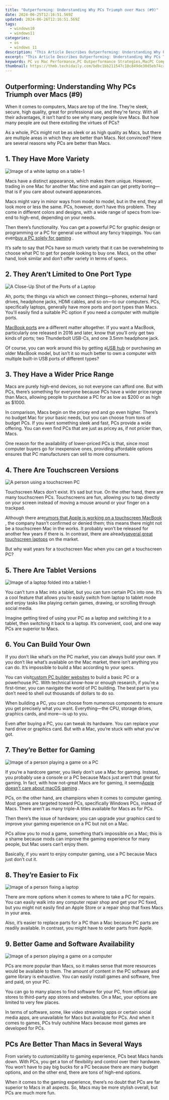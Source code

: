 ```yaml
---
title: "Outperforming: Understanding Why PCs Triumph over Macs (#9)"
date: 2024-06-25T12:16:51.569Z
updated: 2024-06-26T12:16:51.569Z
tags:
  - windows10
  - windows11
categories:
  - os
  - windows 11
description: "This Article Describes Outperforming: Understanding Why PCs Triumph over Macs (#9)"
excerpt: "This Article Describes Outperforming: Understanding Why PCs Triumph over Macs (#9)"
keywords: PC vs Mac Performance,PC Outperformance Strategies,MacPC Comparison Insight,Enhancing PC Capabilities,Boosting Computer Efficiency,PC Optimization Techniques,Superior PC Usage Tips
thumbnail: https://thmb.techidaily.com/bdbc1bb211547c18c849de30d5eb74ca5d67d9e0fc552f041d0a6f6f88d073bb.jpg
---
```


## Outperforming: Understanding Why PCs Triumph over Macs (#9)

 When it comes to computers, Macs are top of the line. They’re sleek, secure, high quality, great for professional use, and they're fancy. With all their advantages, it isn’t hard to see why many people love Macs. But how many people are out there extolling the virtues of PCs?

 As a whole, PCs might not be as sleek or as high quality as Macs, but there are multiple areas in which they are better than Macs. Not convinced? Here are several reasons why PCs are better than Macs.

## 1\. They Have More Variety

![Image of a white laptop on a table-1](https://static1.makeuseofimages.com/wordpress/wp-content/uploads/2023/04/image-of-a-white-laptop-on-a-table-1.jpg)

 Macs have a distinct appearance, which makes them unique. However, trading in one Mac for another Mac time and again can get pretty boring—that is if you care about outward appearances.

 Macs might vary in minor ways from model to model, but in the end, they all look more or less the same. PCs, however, don’t have this problem. They come in different colors and designs, with a wide range of specs from low-end to high-end, depending on your needs.

 Then there’s functionality. You can get a powerful PC for graphic design or programming or a PC for general use without any fancy trappings. You can even[buy a PC solely for gaming](https://www.makeuseof.com/gaming-pc-laptop-games-console-which-should-you-get/) .

 It’s safe to say that PCs have so much variety that it can be overwhelming to choose what PC to get for people looking to buy one. Macs, on the other hand, look similar and don’t offer variety in terms of specs.

## 2\. They Aren’t Limited to One Port Type

![A Close-Up Shot of the Ports of a Laptop](https://static1.makeuseofimages.com/wordpress/wp-content/uploads/2023/04/a-close-up-shot-of-the-ports-of-a-laptop.jpg)

 Ah, ports; the things via which we connect things—phones, external hard drives, headphone jacks, HDMI cables, and so on—to our computers. PCs, specifically laptops, generally have more ports and port types than Macs. You'll easily find a suitable PC option if you need a computer with multiple ports.

[MacBook ports](https://www.makeuseof.com/macbook-pro-air-ports/) are a different matter altogether. If you want a MacBook, particularly one released in 2016 and later, know that you’ll only get two kinds of ports; two Thunderbolt USB-Cs, and one 3.5mm headphone jack.

 Of course, you can work around this by getting a[USB hub](https://www.makeuseof.com/tag/3-reasons-need-usb-hub-maybe-dont/) or purchasing an older MacBook model, but isn’t it so much better to own a computer with multiple built-in USB ports of different types?

## 3\. They Have a Wider Price Range

 Macs are purely high-end devices, so not everyone can afford one. But with PCs, there’s something for everyone because PCs have a wider price range than Macs, allowing people to purchase a PC for as low as $200 or as high as $1000.

 In comparison, Macs begin on the pricey end and go even higher. There’s no budget Mac for your basic needs, but you can choose from tons of budget PCs. If you want something sleek and fast, PCs provide a wide offering. You can even find PCs that are just as pricey as, if not pricier than, Macs.

 One reason for the availability of lower-priced PCs is that, since most computer buyers go for inexpensive ones, providing affordable options ensures that PC manufacturers can sell to more consumers.

## 4\. There Are Touchscreen Versions

![A person using a touchscreen PC](https://static1.makeuseofimages.com/wordpress/wp-content/uploads/2023/04/a-person-using-a-touchscreen-pc.jpg)

 Touchscreen Macs don’t exist. It’s sad but true. On the other hand, there are many touchscreen PCs. Touchscreens are fun, allowing you to tap directly on your screen instead of moving a mouse around or your finger on a trackpad.

 Although there are[rumors that Apple is working on a touchscreen MacBook](https://www.makeuseof.com/will-apple-make-a-touchscreen-mac/) , the company hasn’t confirmed or denied them; this means there might not be a touchscreen Mac in the works. It probably won’t be released for another few years if there is. In contrast, there are already[several great touchscreen laptops](https://www.makeuseof.com/best-touchscreen-laptops/) on the market.

 But why wait years for a touchscreen Mac when you can get a touchscreen PC?

## 5\. There Are Tablet Versions

![Image of a laptop folded into a tablet-1](https://static1.makeuseofimages.com/wordpress/wp-content/uploads/2023/04/image-of-a-laptop-folded-into-a-tablet-1.jpg)

 You can’t turn a Mac into a tablet, but you can turn certain PCs into one. It’s a cool feature that allows you to easily switch from laptop to tablet mode and enjoy tasks like playing certain games, drawing, or scrolling through social media.

 Imagine getting tired of using your PC as a laptop and switching it to a tablet, then switching it back to a laptop. It’s convenient, cool, and one way PCs are superior to Macs.

## 6\. You Can Build Your Own

 If you don’t like what’s on the PC market, you can always build your own. If you don’t like what’s available on the Mac market, there isn’t anything you can do. It’s impossible to build a Mac according to your specs.

 You can visit[custom PC builder websites](https://www.makeuseof.com/best-custom-pc-builder-website/) to build a basic PC or a powerhouse PC. With technical know-how or enough research, if you’re a first-timer, you can navigate the world of PC building. The best part is you don’t need to shell out thousands of dollars to do so.

 When building a PC, you can choose from numerous components to ensure you get precisely what you want. Everything—the CPU, storage drives, graphics cards, and more—is up to you.

 Even after buying a PC, you can tweak its hardware. You can replace your hard drive or graphics card. But with a Mac, you’re stuck with what you’ve got.

## 7\. They’re Better for Gaming

![Image of a person playing a game on a PC](https://static1.makeuseofimages.com/wordpress/wp-content/uploads/2023/04/image-of-a-person-playing-a-game-on-a-pc.jpg)

 If you’re a hardcore gamer, you likely don’t use a Mac for gaming. Instead, you probably use a console or a PC because Macs just aren’t that great for gaming. In fact, with how not-great Macs are for gaming, it seems[Apple doesn’t care about macOS gaming](https://www.makeuseof.com/macos-gaming-why-apple-doesnt-care/) .

 PCs, on the other hand, are champions when it comes to computer gaming. Most games are targeted toward PCs, specifically Windows PCs, instead of Macs. There aren’t as many triple-A titles available for Macs as for PCs.

 Then there’s the issue of hardware; you can upgrade your graphics card to improve your gaming experience on a PC but not on a Mac.

 PCs allow you to mod a game, something that’s impossible on a Mac; this is a shame because mods can improve the gaming experience for many people, but Mac users can’t enjoy them.

 Basically, if you want to enjoy computer gaming, use a PC because Macs just don’t cut it.

## 8\. They’re Easier to Fix

![Image of a person fixing a laptop](https://static1.makeuseofimages.com/wordpress/wp-content/uploads/2023/04/image-of-a-person-fixing-a-laptop.jpg)

 There are more options when it comes to where to take a PC for repairs. You can easily walk into any computer repair shop and get your PC fixed, but you might not easily find an Apple Store or a repair shop that fixes Macs in your area.

 Also, it’s easier to replace parts for a PC than a Mac because PC parts are readily available. In contrast, you might have to order parts from Apple.

## 9\. Better Game and Software Availability

![Image of a person playing a game on a computer](https://static1.makeuseofimages.com/wordpress/wp-content/uploads/2023/04/image-of-a-person-playing-a-game-on-a-computer.jpg)

 PCs are more popular than Macs, so it makes sense that more resources would be available to them. The amount of content in the PC software and game library is exhaustive. You can easily install games and software, free and paid, on your PC.

 You can go to many places to find software for your PC, from official app stores to third-party app stores and websites. On a Mac, your options are limited to very few places.

 In terms of software, some, like video streaming apps or certain social media apps, are unavailable for Macs but available for PCs. And when it comes to games, PCs truly outshine Macs because most games are developed for PCs.

## PCs Are Better Than Macs in Several Ways

 From variety to customizability to gaming experience, PCs beat Macs hands down. With PCs, you get a ton of flexibility and control over their hardware. You won’t have to pay big bucks for a PC because there are many budget options, and on the other end, there are tons of high-end options.

 When it comes to the gaming experience, there’s no doubt that PCs are far superior to Macs in all aspects. So, Macs may be more stylish overall, but PCs are much more fun.


<ins class="adsbygoogle"
     style="display:block"
     data-ad-format="autorelaxed"
     data-ad-client="ca-pub-7571918770474297"
     data-ad-slot="1223367746"></ins>



<ins class="adsbygoogle"
     style="display:block"
     data-ad-client="ca-pub-7571918770474297"
     data-ad-slot="8358498916"
     data-ad-format="auto"
     data-full-width-responsive="true"></ins>


